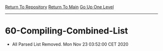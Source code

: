 [Return To Repository](https://github.com/bast69/piholeparser/)
[Return To Main](https://github.com/bast69/piholeparser/blob/master/RecentRunLogs/Mainlog.md)
[Go Up One Level](https://github.com/bast69/piholeparser/blob/master/RecentRunLogs/TopLevelScripts/.md)
____________________________________
# 60-Compiling-Combined-List
* All Parsed List Removed. Mon Nov 23 03:52:00 CET 2020
